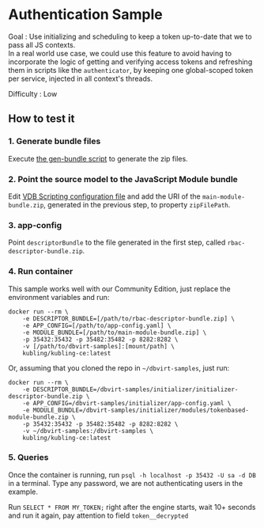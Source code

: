 # Authentication Sample

Goal
: Use initializing and scheduling to keep a token up-to-date that we to pass all JS contexts.<br/>
In a real world use case, we could use this feature to avoid having to incorporate the logic of getting and verifying access
tokens and refreshing them in scripts like the `authenticator`, by keeping one global-scoped token per service, injected in all context's threads.

Difficulty
: Low

## How to test it

### 1. Generate bundle files
Execute [the gen-bundle script](gen-bundles.sh) to generate the zip files.

### 2. Point the source model to the JavaScript Module bundle 
Edit [VDB Scripting configuration file](descriptor/vdb/scripting/js-config.yaml) and add the URI of the 
`main-module-bundle.zip`, generated in the previous step, to property `zipFilePath`.

### 3. app-config
Point `descriptorBundle` to the file generated in the first step, called `rbac-descriptor-bundle.zip`.

### 4. Run container
This sample works well with our Community Edition, just replace the environment variables and run:

```
docker run --rm \ 
    -e DESCRIPTOR_BUNDLE=[/path/to/rbac-descriptor-bundle.zip] \
    -e APP_CONFIG=[/path/to/app-config.yaml] \
    -e MODULE_BUNDLE=[/path/to/main-module-bundle.zip] \
    -p 35432:35432 -p 35482:35482 -p 8282:8282 \
    -v [/path/to/dbvirt-samples]:[mount/path] \
    kubling/kubling-ce:latest
```

Or, assuming that you cloned the repo in `~/dbvirt-samples`, just run:
```
docker run --rm \
    -e DESCRIPTOR_BUNDLE=/dbvirt-samples/initializer/initializer-descriptor-bundle.zip \
    -e APP_CONFIG=/dbvirt-samples/initializer/app-config.yaml \
    -e MODULE_BUNDLE=/dbvirt-samples/initializer/modules/tokenbased-module-bundle.zip \
    -p 35432:35432 -p 35482:35482 -p 8282:8282 \
    -v ~/dbvirt-samples:/dbvirt-samples \
    kubling/kubling-ce:latest
```

### 5. Queries
Once the container is running, run `psql -h localhost -p 35432 -U sa -d DB` in a terminal. Type any password,
we are not authenticating users in the example.

Run `SELECT * FROM MY_TOKEN;` right after the engine starts, wait 10+ seconds and run it again, pay attention to field `token__decrypted`